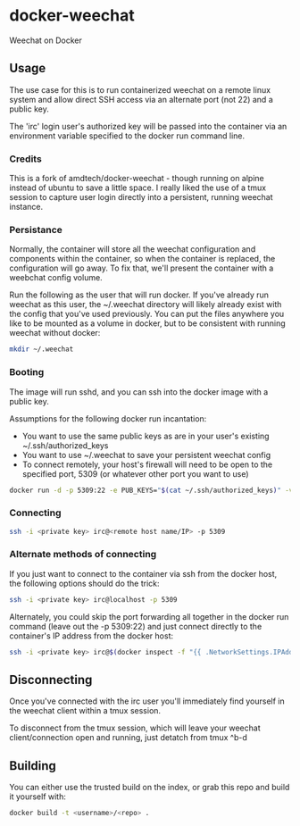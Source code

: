 # docker-weechat

Weechat on Docker

## Usage

The use case for this is to run containerized weechat on a remote linux system and allow direct SSH access via an alternate port (not 22) and a public key.  

The 'irc' login user's authorized key will be passed into the container via an environment variable specified to the docker run command line.

### Credits

This is a fork of amdtech/docker-weechat - though running on alpine instead of ubuntu to save a little space.  I really liked the use of a tmux session to capture user login directly into a persistent, running weechat instance. 

### Persistance

Normally, the container will store all the weechat configuration and components within the container, so when the container is replaced, the configuration will go away.  To fix that, we'll present the container with a weebchat config volume.

Run the following as the user that will run docker.  If you've already run weechat as this user, the ~/.weechat directory will likely already exist with the config that you've used previously. You can put the files anywhere you like to be mounted as a volume in docker, but to be consistent with running weechat without docker:
```bash
mkdir ~/.weechat
```

### Booting

The image will run sshd, and you can ssh into the docker image with a public key. 

Assumptions for the following docker run incantation:
- You want to use the same public keys as are in your user's existing ~/.ssh/authorized_keys  
- You want to use ~/.weechat to save your persistent weechat config
- To connect remotely, your host's firewall will need to be open to the specified port, 5309 (or whatever other port you want to use)

```bash
docker run -d -p 5309:22 -e PUB_KEYS="$(cat ~/.ssh/authorized_keys)" -v ~/.weechat:/home/irc/.weechat --name weechat tcwill/weechat
```

### Connecting

```bash
ssh -i <private key> irc@<remote host name/IP> -p 5309 
```

### Alternate methods of connecting

If you just want to connect to the container via ssh from the docker host, the following options should do the trick:

```bash
ssh -i <private key> irc@localhost -p 5309
```

Alternately, you could skip the port forwarding all together in the docker run command (leave out the -p 5309:22) and just connect directly to the container's IP address from the docker host:

```bash
ssh -i <private key> irc@$(docker inspect -f "{{ .NetworkSettings.IPAddress }}" weechat) 
```

## Disconnecting

Once you've connected with the irc user you'll immediately find yourself in the weechat client within a tmux session.  

To disconnect from the tmux session, which will leave your weechat client/connection open and running, just detatch from tmux ^b-d


## Building

You can either use the trusted build on the index, or grab this repo and build it yourself with:

```bash
docker build -t <username>/<repo> .
```
